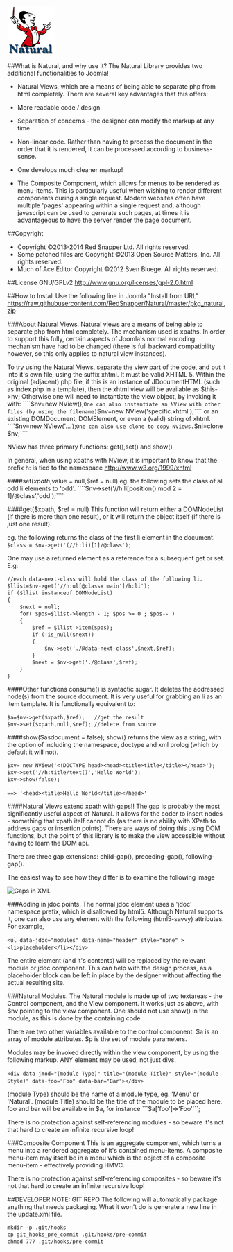 ![Natural Library](logo.png)

##What is Natural, and why use it?
The Natural Library provides two additional functionalities to Joomla!
* Natural Views, which are a means of being able to separate php from html completely. There are several key advantages that this offers:
 * More readable code / design.
 * Separation of concerns - the designer can modify the markup at any time.
 * Non-linear code. Rather than having to process the document in the order that it is rendered, it can be processed according to business-sense.
 * One develops much cleaner markup!

* The Composite Component, which allows for menus to be rendered as menu-items.
This is particularly useful when wishing to render different components during a single request. Modern websites often have multiple 'pages' appearing within a single request and, although javascript can be used to generate such pages, at times it is advantageous to have the server render the page document.

##Copyright
* Copyright ©2013-2014 Red Snapper Ltd. All rights reserved.
* Some patched files are Copyright ©2013 Open Source Matters, Inc. All rights reserved.
* Much of Ace Editor Copyright ©2012 Sven Bluege. All rights reserved.

##License
GNU/GPLv2
http://www.gnu.org/licenses/gpl-2.0.html

##How to Install
Use the following line in Joomla "Install from URL"
https://raw.githubusercontent.com/RedSnapper/Natural/master/pkg_natural.zip

###About Natural Views.
Natural views are a means of being able to separate php from html completely.
The mechanism used is xpaths. In order to support this fully, certain aspects of Joomla's normal encoding mechanism have had to be changed (there is full backward compatibility however, so this only applies to natural view instances).

To try using the Natural Views, separate the view part of the code, and put it into it's own file, using the suffix xhtml. It must be valid XHTML 5.
Within the original (adjacent) php file, if this is an instance of JDocumentHTML (such as index.php in a template), then the xhtml view will be available as $this->nv; Otherwise one will need to instantiate the view object, by invoking it with:
````$nv=new NView();````
One can also instantiate an NView with other files (by using the filename)
````$nv=new NView('specific.xhtml');````
or an existing DOMDocument, DOMElement, or even a (valid) string of xhtml.
````$nv=new NView('<html>...</html>');````
One can also use clone to copy NViews.
````$ni=clone $nv;````

NView has three primary functions: get(),set() and show()

In general, when using xpaths with NView, it is important to know that the prefix h: is tied to the namespace http://www.w3.org/1999/xhtml

####set($xpath,$value = null,$ref = null)
eg. the following sets the class of all odd li elements to 'odd'.
````$nv->set('//h:li[position() mod 2 = 1]/@class','odd');````

####get($xpath, $ref = null)
This function will return either a DOMNodeList (if there is more than one result), or it will return the object itself (if there is just one result).

eg. the following returns the class of the first li element in the document.
````$class = $nv->get('(//h:li)[1]/@class');````

One may use a returned element as a reference for a subsequent get or set.
E.g:

```
//each data-next-class will hold the class of the following li.
$llist=$nv->get('//h:ul[@class='main']/h:li');
if ($llist instanceof DOMNodeList)
{
	$next = null;
	for( $pos=$llist->length - 1; $pos >= 0 ; $pos-- )
	{
		$ref = $llist->item($pos);
		if (!is_null($next))
		{
			$nv->set('./@data-next-class',$next,$ref);
		}
		$next = $nv->get('./@class',$ref);
	}
}
```

####Other functions
consume() is syntactic sugar. It deletes the addressed node(s) from the source document. It is very useful for grabbing an li as an item template.
It is functionally equivalent to:
```
$a=$nv->get($xpath,$ref); 	//get the result
$nv->set($xpath,null,$ref); //delete from source
```

####show($asdocument = false);
show() returns the view as a string, with the option of including the namespace, doctype and xml prolog (which by default it will not).

```
$xv= new NView('<!DOCTYPE head><head><title>title</title></head>');
$xv->set('//h:title/text()','Hello World');
$xv->show(false);

==> '<head><title>Hello World</title></head>'
```

####Natural Views extend xpath with gaps!!
The gap is probably the most significantly useful aspect of Natural. It allows for the coder to insert nodes - something that xpath itelf cannot do (as there is no ability with XPath to address gaps or insertion points). There are ways of doing this using DOM functions, but the point of this library is to make the view accessible without having to learn the DOM api.

There are three gap extensions: child-gap(), preceding-gap(), following-gap().

The easiest way to see how they differ is to examine the following image

![Gaps in XML](gaps.gif)

###Adding in jdoc points.
The normal jdoc element uses a 'jdoc' namespace prefix, which is disallowed by html5.
Although Natural supports it, one can also use any element with the following (html5-savvy) attributes. For example,

`<ul data-jdoc="modules" data-name="header" style="none" ><li>placeholder</li></div>`

The entire element (and it's contents) will be replaced by the relevant module or jdoc component. This can help with the design process, as a placeholder block can be left in place by the designer without affecting the actual resulting site.

###Natural Modules.
The Natural module is made up of two textareas - the Control component, and the View component. It works just as above, with $nv pointing to the view component.
One should not use show() in the module, as this is done by the containing code.

There are two other variables available to the control component:
$a is an array of module attributes.
$p is the set of module parameters.

Modules may be invoked directly within the view component, by using the following markup. ANY element may be used, not just divs.

`<div data-jmod="(module Type)" title="(module Title)" style="(module Style)" data-foo="Foo" data-bar="Bar"></div>`

(module Type) should be the name of a module type, eg. 'Menu' or 'Natural'.
(module Title) should be the title of the module to be placed here.
foo and bar will be available in $a, for instance ```$a['foo']=>'Foo'```;

There is no protection against self-referencing modules - so beware it's not that hard to create an infinite recursive loop!

###Composite Component
This is an aggregate component, which turns a menu into a rendered aggregate of it's contained menu-items. A composite menu-item may itself be in a menu which is the object of a composite menu-item - effectively providing HMVC.

There is no protection against self-referencing composites - so beware it's not that hard to create an infinite recursive loop!

##DEVELOPER NOTE: GIT REPO
The following will automatically package anything that needs packaging.
What it won't do is generate a new line in the update.xml file.

```
mkdir -p .git/hooks
cp git_hooks_pre_commit .git/hooks/pre-commit
chmod 777 .git/hooks/pre-commit
```


